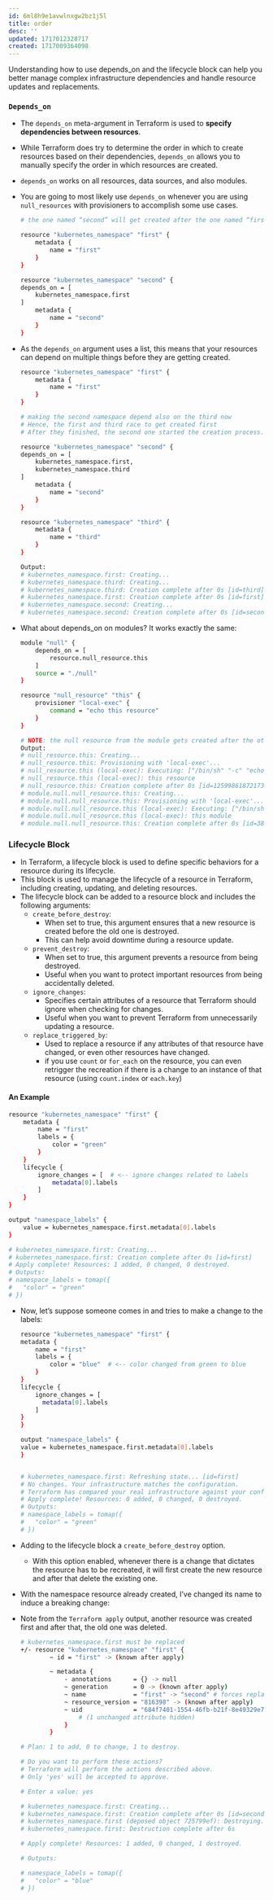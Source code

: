 ```yaml
---
id: 6ml8h9e1avwlnxgw2bz1j5l
title: order
desc: ''
updated: 1717012328717
created: 1717009364098
---
```


Understanding how to use depends_on and the lifecycle block can help you better manage complex infrastructure dependencies and handle resource updates and replacements.

### `Depends_on`

- The `depends_on` meta-argument in Terraform is used to **specify dependencies between resources**.
- While Terraform does try to determine the order in which to create resources based on their dependencies, `depends_on` allows you to manually specify the order in which resources are created.
- `depends_on` works on all resources, data sources, and also modules.
- You are going to most likely use `depends_on` whenever you are using `null_resources` with provisioners to accomplish some use cases.

    ```sh
    # the one named “second” will get created after the one named “first”.

    resource "kubernetes_namespace" "first" {
        metadata {
            name = "first"
        }
    }

    resource "kubernetes_namespace" "second" {
    depends_on = [
        kubernetes_namespace.first
    ]
        metadata {
            name = "second"
        }
    }
    ```

- As the `depends_on` argument uses a list, this means that your resources can depend on multiple things before they are getting created.

    ```sh
    resource "kubernetes_namespace" "first" {
        metadata {
            name = "first"
        }
    }

    # making the second namespace depend also on the third now
    # Hence, the first and third race to get created first
    # After they finished, the second one started the creation process.

    resource "kubernetes_namespace" "second" {
    depends_on = [
        kubernetes_namespace.first,
        kubernetes_namespace.third
    ]
        metadata {
            name = "second"
        }
    }

    resource "kubernetes_namespace" "third" {
        metadata {
            name = "third"
        }
    }

    Output:
    # kubernetes_namespace.first: Creating...
    # kubernetes_namespace.third: Creating...
    # kubernetes_namespace.third: Creation complete after 0s [id=third]
    # kubernetes_namespace.first: Creation complete after 0s [id=first]
    # kubernetes_namespace.second: Creating...
    # kubernetes_namespace.second: Creation complete after 0s [id=second]
    ```

- What about depends_on on modules? It works exactly the same:

    ```sh
    module "null" {
        depends_on = [
            resource.null_resource.this
        ]
        source = "./null"
    }

    resource "null_resource" "this" {
        provisioner "local-exec" {
            command = "echo this resource"
        }
    }

    # NOTE: the null resource from the module gets created after the other one.
    Output:
    # null_resource.this: Creating...
    # null_resource.this: Provisioning with 'local-exec'...
    # null_resource.this (local-exec): Executing: ["/bin/sh" "-c" "echo this resource"]
    # null_resource.this (local-exec): this resource
    # null_resource.this: Creation complete after 0s [id=1259986187217330742]
    # module.null.null_resource.this: Creating...
    # module.null.null_resource.this: Provisioning with 'local-exec'...
    # module.null.null_resource.this (local-exec): Executing: ["/bin/sh" "-c" "echo this module"]
    # module.null.null_resource.this (local-exec): this module
    # module.null.null_resource.this: Creation complete after 0s [id=3893065594330030689]
    ```

### Lifecycle Block

- In Terraform, a lifecycle block is used to define specific behaviors for a resource during its lifecycle.
- This block is used to manage the lifecycle of a resource in Terraform, including creating, updating, and deleting resources.
- The lifecycle block can be added to a resource block and includes the following arguments:
  - `create_before_destroy`:
    - When set to true, this argument ensures that a new resource is created before the old one is destroyed.
    - This can help avoid downtime during a resource update.
  - `prevent_destroy`:
    - When set to true, this argument prevents a resource from being destroyed.
    - Useful when you want to protect important resources from being accidentally deleted.
  - `ignore_changes`:
    - Specifies certain attributes of a resource that Terraform should ignore when checking for changes.
    - Useful when you want to prevent Terraform from unnecessarily updating a resource.
  - `replace_triggered_by`:
    - Used to replace a resource if any attributes of that resource have changed, or even other resources have changed.
    - if you use `count` or `for_each` on the resource, you can even retrigger the recreation if there is a change to an instance of that resource (using `count.index` or `each.key`)

#### An Example

```sh
resource "kubernetes_namespace" "first" {
    metadata {
        name = "first"
        labels = {
            color = "green"
        }
    }
    lifecycle {
        ignore_changes = [  # <-- ignore changes related to labels
            metadata[0].labels
        ]
    }
}

output "namespace_labels" {
    value = kubernetes_namespace.first.metadata[0].labels
}

# kubernetes_namespace.first: Creating...
# kubernetes_namespace.first: Creation complete after 0s [id=first]
# Apply complete! Resources: 1 added, 0 changed, 0 destroyed.
# Outputs:
# namespace_labels = tomap({
#   "color" = "green"
# })
```

- Now, let’s suppose someone comes in and tries to make a change to the labels:

    ```sh
    resource "kubernetes_namespace" "first" {
    metadata {
        name = "first"
        labels = {
            color = "blue"  # <-- color changed from green to blue
        }
    }
    lifecycle {
        ignore_changes = [
          metadata[0].labels
        ]
    }
    }

    output "namespace_labels" {
    value = kubernetes_namespace.first.metadata[0].labels
    }


    # kubernetes_namespace.first: Refreshing state... [id=first]
    # No changes. Your infrastructure matches the configuration.
    # Terraform has compared your real infrastructure against your configuration and found no differences, so no changes are needed.
    # Apply complete! Resources: 0 added, 0 changed, 0 destroyed.
    # Outputs:
    # namespace_labels = tomap({
    #   "color" = "green"
    # })
    ```

- Adding to the lifecycle block a `create_before_destroy` option.
  - With this option enabled, whenever there is a change that dictates the resource has to be recreated, it will first create the new resource and after that delete the existing one.
- With the namespace resource already created, I’ve changed its name to induce a breaking change:
- Note from the `Terraform apply` output, another resource was created first and after that, the old one was deleted.

    ``` sh
    # kubernetes_namespace.first must be replaced
    +/- resource "kubernetes_namespace" "first" {
            ~ id = "first" -> (known after apply)

            ~ metadata {
                - annotations      = {} -> null
                ~ generation       = 0 -> (known after apply)
                ~ name             = "first" -> "second" # forces replacement
                ~ resource_version = "816398" -> (known after apply)
                ~ uid              = "684f7401-1554-46fb-b21f-8e49329e76fa" -> (known after apply)
                    # (1 unchanged attribute hidden)
                }
            }

    # Plan: 1 to add, 0 to change, 1 to destroy.

    # Do you want to perform these actions?
    # Terraform will perform the actions described above.
    # Only 'yes' will be accepted to approve.

    # Enter a value: yes

    # kubernetes_namespace.first: Creating...
    # kubernetes_namespace.first: Creation complete after 0s [id=second]
    # kubernetes_namespace.first (deposed object 725799ef): Destroying... [id=first]
    # kubernetes_namespace.first: Destruction complete after 6s

    # Apply complete! Resources: 1 added, 0 changed, 1 destroyed.

    # Outputs:

    # namespace_labels = tomap({
    #   "color" = "blue"
    # })
    ```
